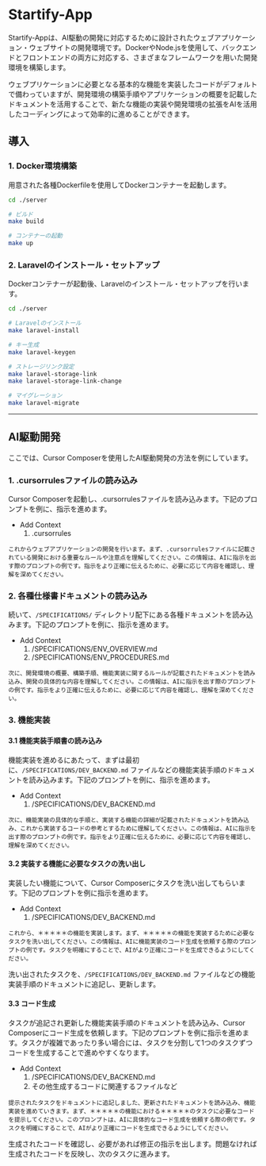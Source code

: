 # Startify-App

Startify-Appは、AI駆動の開発に対応するために設計されたウェブアプリケーション・ウェブサイトの開発環境です。DockerやNode.jsを使用して、バックエンドとフロントエンドの両方に対応する、さまざまなフレームワークを用いた開発環境を構築します。

ウェブプリケーションに必要となる基本的な機能を実装したコードがデフォルトで備わっていますが、開発環境の構築手順やアプリケーションの概要を記載したドキュメントを活用することで、新たな機能の実装や開発環境の拡張をAIを活用したコーディングによって効率的に進めることができます。

## 導入

### 1. Docker環境構築

用意された各種Dockerfileを使用してDockerコンテナーを起動します。

```bash
cd ./server

# ビルド
make build

# コンテナーの起動
make up
```

### 2. Laravelのインストール・セットアップ

Dockerコンテナーが起動後、Laravelのインストール・セットアップを行います。

```bash
cd ./server

# Laravelのインストール
make laravel-install

# キー生成
make laravel-keygen

# ストレージリンク設定
make laravel-storage-link
make laravel-storage-link-change

# マイグレーション
make laravel-migrate
```

---

## AI駆動開発

ここでは、Cursor Composerを使用したAI駆動開発の方法を例にしています。

### 1. .cursorrulesファイルの読み込み

Cursor Composerを起動し、.cursorrulesファイルを読み込みます。下記のプロンプトを例に、指示を進めます。

- Add Context
  1. .cursorrules

```
これからウェブアプリケーションの開発を行います。まず、.cursorrulesファイルに記載されている開発における重要なルールや注意点を理解してください。この情報は、AIに指示を出す際のプロンプトの例です。指示をより正確に伝えるために、必要に応じて内容を確認し、理解を深めてください。
```

### 2. 各種仕様書ドキュメントの読み込み

続いて、`/SPECIFICATIONS/` ディレクトリ配下にある各種ドキュメントを読み込みます。下記のプロンプトを例に、指示を進めます。

- Add Context
  1. /SPECIFICATIONS/ENV_OVERVIEW.md
  2. /SPECIFICATIONS/ENV_PROCEDURES.md

```
次に、開発環境の概要、構築手順、機能実装に関するルールが記載されたドキュメントを読み込み、開発の具体的な内容を理解してください。この情報は、AIに指示を出す際のプロンプトの例です。指示をより正確に伝えるために、必要に応じて内容を確認し、理解を深めてください。
```

### 3. 機能実装

#### 3.1 機能実装手順書の読み込み

機能実装を進めるにあたって、まずは最初に、`/SPECIFICATIONS/DEV_BACKEND.md` ファイルなどの機能実装手順のドキュメントを読み込みます。下記のプロンプトを例に、指示を進めます。

- Add Context
  1. /SPECIFICATIONS/DEV_BACKEND.md

```
次に、機能実装の具体的な手順と、実装する機能の詳細が記載されたドキュメントを読み込み、これから実装するコードの参考とするために理解してください。この情報は、AIに指示を出す際のプロンプトの例です。指示をより正確に伝えるために、必要に応じて内容を確認し、理解を深めてください。
```

#### 3.2 実装する機能に必要なタスクの洗い出し

実装したい機能について、Cursor Composerにタスクを洗い出してもらいます。下記のプロンプトを例に指示を進めます。

- Add Context
  1. /SPECIFICATIONS/DEV_BACKEND.md

```
これから、＊＊＊＊＊の機能を実装します。まず、＊＊＊＊＊の機能を実装するために必要なタスクを洗い出してください。この情報は、AIに機能実装のコード生成を依頼する際のプロンプトの例です。タスクを明確にすることで、AIがより正確にコードを生成できるようにしてください。
```

洗い出されたタスクを、`/SPECIFICATIONS/DEV_BACKEND.md` ファイルなどの機能実装手順のドキュメントに追記し、更新します。

#### 3.3 コード生成

タスクが追記され更新した機能実装手順のドキュメントを読み込み、Cursor Composerにコード生成を依頼します。下記のプロンプトを例に指示を進めます。タスクが複雑であったり多い場合には、タスクを分割して1つのタスクずつコードを生成することで進めやすくなります。

- Add Context
  1. /SPECIFICATIONS/DEV_BACKEND.md
  2. その他生成するコードに関連するファイルなど

```
提示されたタスクをドキュメントに追記しました、更新されたドキュメントを読み込み、機能実装を進めていきます。まず、＊＊＊＊＊の機能における＊＊＊＊＊のタスクに必要なコードを提示してください。このプロンプトは、AIに具体的なコード生成を依頼する際の例です。タスクを明確にすることで、AIがより正確にコードを生成できるようにしてください。
```

生成されたコードを確認し、必要があれば修正の指示を出します。問題なければ生成されたコードを反映し、次のタスクに進みます。
